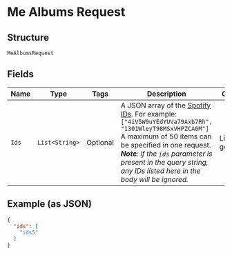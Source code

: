 
# Me Albums Request

## Structure

`MeAlbumsRequest`

## Fields

| Name | Type | Tags | Description | Getter | Setter |
|  --- | --- | --- | --- | --- | --- |
| `Ids` | `List<String>` | Optional | A JSON array of the [Spotify IDs](/documentation/web-api/concepts/spotify-uris-ids). For example: `["4iV5W9uYEdYUVa79Axb7Rh", "1301WleyT98MSxVHPZCA6M"]`<br/>A maximum of 50 items can be specified in one request. _**Note**: if the `ids` parameter is present in the query string, any IDs listed here in the body will be ignored._ | List<String> getIds() | setIds(List<String> ids) |

## Example (as JSON)

```json
{
  "ids": [
    "ids5"
  ]
}
```

